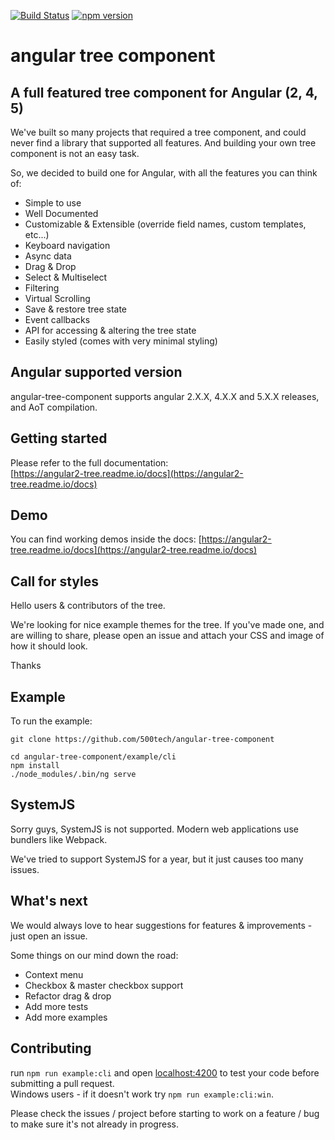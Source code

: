 [![Build Status](https://travis-ci.org/500tech/angular-tree-component.svg?branch=master)](https://travis-ci.org/500tech/angular-tree-component)
[![npm version](https://badge.fury.io/js/angular-tree-component.svg)](https://badge.fury.io/js/angular-tree-component)

# angular tree component

## A full featured tree component for Angular (2, 4, 5)
We've built so many projects that required a tree component, and could never find a library that supported all features.
And building your own tree component is not an easy task.

So, we decided to build one for Angular, with all the features you can think of:
* Simple to use
* Well Documented
* Customizable & Extensible (override field names, custom templates, etc...)
* Keyboard navigation
* Async data
* Drag & Drop
* Select & Multiselect
* Filtering
* Virtual Scrolling
* Save & restore tree state
* Event callbacks
* API for accessing & altering the tree state
* Easily styled (comes with very minimal styling)

## Angular supported version
angular-tree-component supports angular 2.X.X, 4.X.X and 5.X.X releases, and AoT compilation.

## Getting started
Please refer to the full documentation:  
[https://angular2-tree.readme.io/docs](https://angular2-tree.readme.io/docs)

## Demo
You can find working demos inside the docs:
[https://angular2-tree.readme.io/docs](https://angular2-tree.readme.io/docs)

## Call for styles
Hello users & contributors of the tree.

We're looking for nice example themes for the tree.
If you've made one, and are willing to share, please open an issue and attach your CSS and image of how it should look.

Thanks

## Example
To run the example:
```
git clone https://github.com/500tech/angular-tree-component

cd angular-tree-component/example/cli
npm install
./node_modules/.bin/ng serve
```

## SystemJS
Sorry guys, SystemJS is not supported.
Modern web applications use bundlers like Webpack.

We've tried to support SystemJS for a year, but it just causes too many issues.

## What's next
We would always love to hear suggestions for features & improvements - just open an issue.

Some things on our mind down the road:
* Context menu
* Checkbox & master checkbox support
* Refactor drag & drop
* Add more tests
* Add more examples

## Contributing
run `npm run example:cli` and open [localhost:4200](http://localhost:4200) to test your code before submitting a pull request.  
Windows users - if it doesn't work try `npm run example:cli:win`.  

Please check the issues / project before starting to work on a feature / bug to make sure it's not already in progress.
